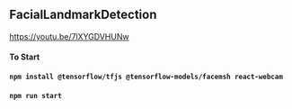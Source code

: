 ## FacialLandmarkDetection
https://youtu.be/7lXYGDVHUNw

#### To Start
#### `npm install @tensorflow/tfjs @tensorflow-models/facemsh react-webcam`
#### `npm run start`     
